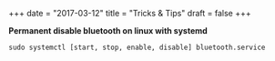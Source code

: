 +++
date = "2017-03-12"
title = "Tricks & Tips"
draft = false
+++

**Permanent disable bluetooth on linux with systemd**

```
sudo systemctl [start, stop, enable, disable] bluetooth.service 
```


